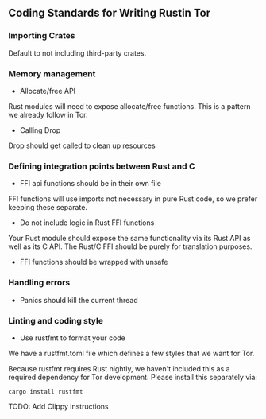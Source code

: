 ## Coding Standards for Writing Rustin Tor


### Importing Crates

Default to not including third-party crates.

### Memory management

- Allocate/free API

Rust modules will need to expose allocate/free functions. This is a pattern
we already follow in Tor.

- Calling Drop

Drop should get called to clean up resources

### Defining integration points between Rust and C

- FFI api functions should be in their own file

FFI functions will use imports not necessary in pure Rust code, so we prefer
keeping these separate.

- Do not include logic in Rust FFI functions

Your Rust module should expose the same functionality via its Rust API as well
as its C API. The Rust/C FFI should be purely for translation purposes.

- FFI functions should be wrapped with unsafe

### Handling errors

- Panics should kill the current thread

### Linting and coding style

- Use rustfmt to format your code

We have a rustfmt.toml file which defines a few styles that we want for Tor.

Because rustfmt requires Rust nightly, we haven't included this as a required
dependency for Tor development. Please install this separately via:

```cargo install rustfmt```

TODO: Add Clippy instructions
